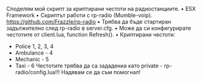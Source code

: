 Споделям мой скрипт за криптирани честоти на радиостанциите.
 • ESX Framework
 • Скриптът работи с rp-radio (Mumble-voip).  https://github.com/FrazzIe/rp-radio
 • Трябва да бъде стартиран задължително след rp-radio в server.cfg.
 • Може да си конфигурирате честотите от client.lua, function Refresh().
 • Криптирани честоти:
   - Police 1, 2, 3, 4
   - Ambulance - 4
   - Mechanic - 5
   - Taxi - 6
Честотите трябва да са зададениа като private - rp-radio/config.lua!!!
Надявам се да съм помогнал!
